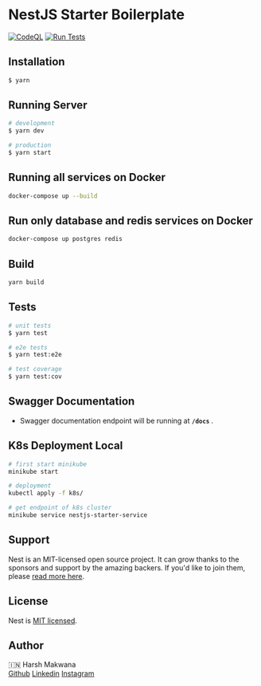 # NestJS Starter Boilerplate 
[![CodeQL](https://github.com/hmake98/nestjs-starter/actions/workflows/github-code-scanning/codeql/badge.svg)](https://github.com/hmake98/nestjs-starter/actions/workflows/github-code-scanning/codeql) 
[![Run Tests](https://github.com/hmake98/nestjs-starter/actions/workflows/main.yml/badge.svg)](https://github.com/hmake98/nestjs-starter/actions/workflows/main.yml)

## Installation

```bash
$ yarn
```

## Running Server

```bash
# development
$ yarn dev

# production
$ yarn start
```

## Running all services on Docker

```bash
docker-compose up --build
```

## Run only database and redis services on Docker

```bash
docker-compose up postgres redis
```

## Build

```bash
yarn build
```

## Tests

```bash
# unit tests
$ yarn test

# e2e tests
$ yarn test:e2e

# test coverage
$ yarn test:cov
```

## Swagger Documentation

- Swagger documentation endpoint will be running at <b> `/docs` </b>.

## K8s Deployment Local

```bash
# first start minikube
minikube start

# deployment
kubectl apply -f k8s/

# get endpoint of k8s cluster
minikube service nestjs-starter-service
```

## Support

Nest is an MIT-licensed open source project. It can grow thanks to the sponsors and support by the amazing backers. If you'd like to join them, please [read more here](https://docs.nestjs.com/support).

## License

Nest is [MIT licensed](LICENSE).

## Author

🇮🇳 Harsh Makwana <br>
[Github](https://github.com/hmake98/nestjs-starter)
[Linkedin](https://www.linkedin.com/in/hmake98)
[Instagram](https://www.instagram.com/hmake98)
